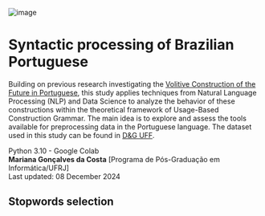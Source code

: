 ![image](https://github.com/user-attachments/assets/b6cc9fbe-ac53-44e2-a0ca-4831eca1bc4e)

# Syntactic processing of Brazilian Portuguese

Building on previous research investigating the [Volitive Construction of the Future in Portuguese](https://revistas.ufrj.br/index.php/diadorim/article/view/46378), this study applies techniques from Natural Language Processing (NLP) and Data Science to analyze the behavior of these constructions within the theoretical framework of Usage-Based Construction Grammar. The main idea is to explore and assess the tools available for preprocessing data in the Portuguese language. The dataset used in this study can be found in [D&G UFF](https://deg.uff.br/corpus-dg/).

Python 3.10 - Google Colab\
**Mariana Gonçalves da Costa** [Programa de Pós-Graduação em Informática/UFRJ]\
Last updated: 08 December 2024

## Stopwords selection
